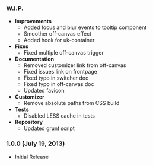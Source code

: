 ### W.I.P.

  - **Improvements**
    - Added focus and blur events to tooltip component
    - Smoother off-canvas effect
    - Added hook for uk-container
  - **Fixes**
    - Fixed multiple off-canvas trigger
  - **Documentation**
    - Removed customizer link from off-canvas
    - Fixed issues link on frontpage
    - Fixed typo in switcher doc
    - Fixed typo in off-canvas doc
    - Updated favicon
  - **Customizer**
    - Remove absolute paths from CSS build
  - **Tests**
    - Disabled LESS cache in tests
  - **Repository**
    - Updated grunt script

### 1.0.0 (July 19, 2013)

  * Initial Release